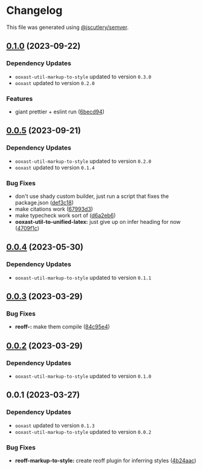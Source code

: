 # Changelog

This file was generated using [@jscutlery/semver](https://github.com/jscutlery/semver).

## [0.1.0](https://github.com/TrialAndErrorOrg/parsers/compare/reoff-markup-to-style-0.0.5...reoff-markup-to-style-0.1.0) (2023-09-22)

### Dependency Updates

* `ooxast-util-markup-to-style` updated to version `0.3.0`
* `ooxast` updated to version `0.2.0`

### Features

* giant prettier + eslint run ([6becd94](https://github.com/TrialAndErrorOrg/parsers/commit/6becd9492006b9a7f7f91b60db440bb31d9140c8))

## [0.0.5](https://github.com/TrialAndErrorOrg/parsers/compare/reoff-markup-to-style-0.0.4...reoff-markup-to-style-0.0.5) (2023-09-21)

### Dependency Updates

- `ooxast-util-markup-to-style` updated to version `0.2.0`
- `ooxast` updated to version `0.1.4`

### Bug Fixes

- don't use shady custom builder, just run a script that fixes the package.json ([def3c18](https://github.com/TrialAndErrorOrg/parsers/commit/def3c1844ae0a0d547de2b0a01689a302b58ab61))
- make citations work ([67993d3](https://github.com/TrialAndErrorOrg/parsers/commit/67993d33150e05024be7e8df676e59d4cd9c57b1))
- make typecheck work sort of ([d6a2eb6](https://github.com/TrialAndErrorOrg/parsers/commit/d6a2eb690a06d376043309f8bea6f418a4ff16ec))
- **ooxast-util-to-unified-latex:** just give up on infer heading for now ([4709f1c](https://github.com/TrialAndErrorOrg/parsers/commit/4709f1cbe5fe8bb3e6fbc3ade8f5c92c8c71afb1))

## [0.0.4](https://github.com/TrialAndErrorOrg/parsers/compare/reoff-markup-to-style-0.0.3...reoff-markup-to-style-0.0.4) (2023-05-30)

### Dependency Updates

- `ooxast-util-markup-to-style` updated to version `0.1.1`

## [0.0.3](https://github.com/TrialAndErrorOrg/parsers/compare/reoff-markup-to-style-0.0.2...reoff-markup-to-style-0.0.3) (2023-03-29)

### Bug Fixes

- **reoff-:** make them compile ([84c95e4](https://github.com/TrialAndErrorOrg/parsers/commit/84c95e4ced2556b03d3fa61fabebba7439a57029))

## [0.0.2](https://github.com/TrialAndErrorOrg/parsers/compare/reoff-markup-to-style-0.0.1...reoff-markup-to-style-0.0.2) (2023-03-29)

### Dependency Updates

- `ooxast-util-markup-to-style` updated to version `0.1.0`

## 0.0.1 (2023-03-27)

### Dependency Updates

- `ooxast` updated to version `0.1.3`
- `ooxast-util-markup-to-style` updated to version `0.0.2`

### Bug Fixes

- **reoff-markup-to-style:** create reoff plugin for inferring styles ([4b24aac](https://github.com/TrialAndErrorOrg/parsers/commit/4b24aac3d139d769fdd4958aa903bb0a18f98abf))

